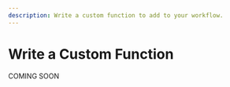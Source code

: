 ```yaml
---
description: Write a custom function to add to your workflow.
---
```


# Write a Custom Function

COMING SOON
